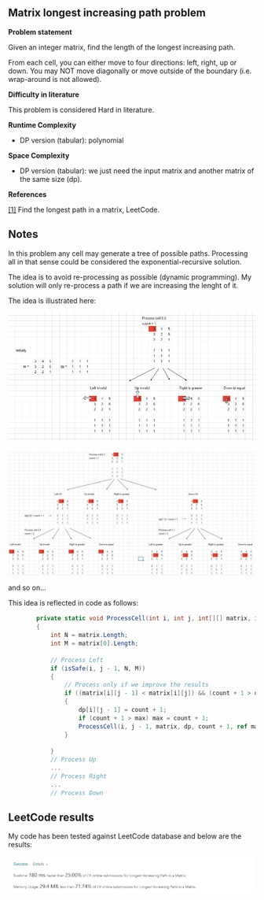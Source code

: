﻿## Matrix longest increasing path problem

__Problem statement__

Given an integer matrix, find the length of the longest increasing path.

From each cell, you can either move to four directions: left, right, up or down.
You may NOT move diagonally or move outside of the boundary (i.e. wrap-around is not allowed).

__Difficulty in literature__

This problem is considered Hard in literature.

__Runtime Complexity__

* DP version (tabular): polynomial

__Space Complexity__

* DP version (tabular): we just need the input matrix and another matrix of the same size (dp).

__References__

[[1]](https://leetcode.com/problems/longest-increasing-path-in-a-matrix/) Find the longest path in a matrix, LeetCode.

## Notes

In this problem any cell may generate a tree of possible paths.
Processing all in that sense could be considered the exponential-recursive solution.

The idea is to avoid re-processing as possible (dynamic programming).
My solution will only re-process a path if we are increasing the lenght of it.

The idea is illustrated here:

![Alt text](/LongestIncreasingPathInMatrix/example01.JPG?raw=true "Example01")

![Alt text](/LongestIncreasingPathInMatrix/example02.JPG?raw=true "Example02")

and so on...

This idea is reflected in code as follows:

```c#
        private static void ProcessCell(int i, int j, int[][] matrix, int[][] dp, int count, ref int max)
        {
            int N = matrix.Length;
            int M = matrix[0].Length;

            // Process Left
            if (isSafe(i, j - 1, N, M))
            {
                // Process only if we improve the results
                if ((matrix[i][j - 1] < matrix[i][j]) && (count + 1 > dp[i][j - 1]))
                {
                    dp[i][j - 1] = count + 1;
                    if (count + 1 > max) max = count + 1;
                    ProcessCell(i, j - 1, matrix, dp, count + 1, ref max);
                }

            }
            // Process Up
            ...
            // Process Right
            ...
            // Process Down
```

## LeetCode results

My code has been tested against LeetCode database and below are the results:

![Alt text](/LongestIncreasingPathInMatrix/letcode_result.JPG?raw=true "LeetCode")
